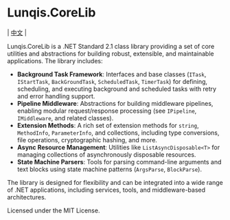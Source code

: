 ﻿# Lunqis.CoreLib

| [中文](README_CN.md) |

Lunqis.CoreLib is a .NET Standard 2.1 class library providing a set of core utilities and abstractions for building robust, extensible, and maintainable applications. The library includes:

- **Background Task Framework**: Interfaces and base classes (`ITask`, `IStartTask`, `BackGroundTask`, `ScheduledTask`, `TimerTask`) for defining, scheduling, and executing background and scheduled tasks with retry and error handling support.
- **Pipeline Middleware**: Abstractions for building middleware pipelines, enabling modular request/response processing (see `IPipeline`, `IMiddleware`, and related classes).
- **Extension Methods**: A rich set of extension methods for `string`, `MethodInfo`, `ParameterInfo`, and collections, including type conversions, file operations, cryptographic hashing, and more.
- **Async Resource Management**: Utilities like `ListAsyncDisposable<T>` for managing collections of asynchronously disposable resources.
- **State Machine Parsers**: Tools for parsing command-line arguments and text blocks using state machine patterns (`ArgsParse`, `BlockParse`).

The library is designed for flexibility and can be integrated into a wide range of .NET applications, including services, tools, and middleware-based architectures.

Licensed under the MIT License.